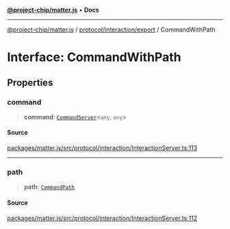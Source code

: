 [**@project-chip/matter.js**](../../../../README.md) • **Docs**

***

[@project-chip/matter.js](../../../../modules.md) / [protocol/interaction/export](../README.md) / CommandWithPath

# Interface: CommandWithPath

## Properties

### command

> **command**: [`CommandServer`](../../../../cluster/export/classes/CommandServer.md)\<`any`, `any`\>

#### Source

[packages/matter.js/src/protocol/interaction/InteractionServer.ts:113](https://github.com/project-chip/matter.js/blob/7a8cbb56b87d4ccf34bec5a9a95ab40a1711324f/packages/matter.js/src/protocol/interaction/InteractionServer.ts#L113)

***

### path

> **path**: [`CommandPath`](CommandPath.md)

#### Source

[packages/matter.js/src/protocol/interaction/InteractionServer.ts:112](https://github.com/project-chip/matter.js/blob/7a8cbb56b87d4ccf34bec5a9a95ab40a1711324f/packages/matter.js/src/protocol/interaction/InteractionServer.ts#L112)
